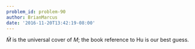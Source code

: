 ```yaml
---
problem_id: problem-90
author: BrianMarcus
date: '2016-11-20T13:42:19-08:00'
---
```

$\tilde{M}$ is the universal cover of $M$; the book reference to Hu is our
best guess.

